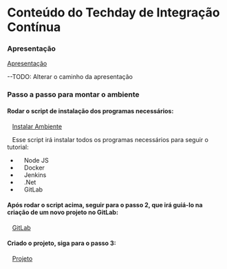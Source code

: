 # Conteúdo do Techday de Integração Contínua

### Apresentação

[Apresentação](./000-Apresentação/README.md) 

--TODO: Alterar o caminho da apresentação




### Passo a passo para montar o ambiente


#### Rodar o script de instalação dos programas necessários:

&nbsp;&nbsp;&nbsp;[Instalar Ambiente](./InstalarAmbiente.sh)

&nbsp;&nbsp;&nbsp;Esse script irá instalar todos os programas necessários para seguir o tutorial:

* &nbsp;&nbsp;&nbsp; Node JS
* &nbsp;&nbsp;&nbsp; Docker
* &nbsp;&nbsp;&nbsp; Jenkins
* &nbsp;&nbsp;&nbsp; .Net
* &nbsp;&nbsp;&nbsp; GitLab


#### Após rodar o script acima, seguir para o passo 2, que irá guiá-lo na criação de um novo projeto no GitLab:

&nbsp;&nbsp;&nbsp;[GitLab](./002-GitLab_pt1/README.md)


#### Criado o projeto, siga para o passo 3:

&nbsp;&nbsp;&nbsp;[Projeto](./003-Projeto/README.md)
